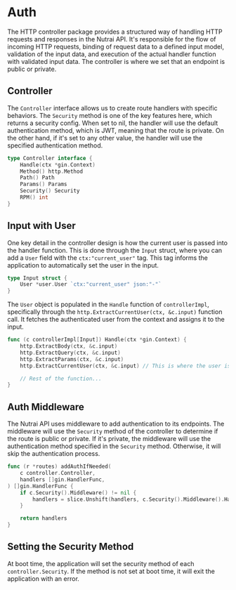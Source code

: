 # Auth
The HTTP controller package provides a structured way of handling HTTP requests and responses in the Nutrai API. It's responsible for the flow of incoming HTTP requests, binding of request data to a defined input model, validation of the input data, and execution of the actual handler function with validated input data. The controller is where we set that an endpoint is public or private.

## Controller

The `Controller` interface allows us to create route handlers with specific behaviors. The `Security` method is one of the key features here, which returns a security config. When set to nil, the handler will use the default authentication method, which is JWT, meaning that the route is private. On the other hand, if it's set to any other value, the handler will use the specified authentication method.

```go
type Controller interface {
	Handle(ctx *gin.Context)
	Method() http.Method
	Path() Path
	Params() Params
	Security() Security
	RPM() int
}
```

## Input with User

One key detail in the controller design is how the current user is passed into the handler function. This is done through the `Input` struct, where you can add a `User` field with the `ctx:"current_user"` tag. This tag informs the application to automatically set the user in the input.

```go
type Input struct {
	User *user.User `ctx:"current_user" json:"-"`
}
```

The `User` object is populated in the `Handle` function of `controllerImpl`, specifically through the `http.ExtractCurrentUser(ctx, &c.input)` function call. It fetches the authenticated user from the context and assigns it to the input.

```go
func (c controllerImpl[Input]) Handle(ctx *gin.Context) {
	http.ExtractBody(ctx, &c.input)
	http.ExtractQuery(ctx, &c.input)
	http.ExtractParams(ctx, &c.input)
	http.ExtractCurrentUser(ctx, &c.input) // This is where the user is set

	// Rest of the function...
}
```

## Auth Middleware
The Nutrai API uses middleware to add authentication to its endpoints. The middleware will use the `Security` method of the controller to determine if the route is public or private. If it's private, the middleware will use the authentication method specified in the `Security` method. Otherwise, it will skip the authentication process. 

```go
func (r *routes) addAuthIfNeeded(
	c controller.Controller,
	handlers []gin.HandlerFunc,
) []gin.HandlerFunc {
	if c.Security().Middleware() != nil {
		handlers = slice.Unshift(handlers, c.Security().Middleware().Handle).Build()
	}

	return handlers
}
```

## Setting the Security Method
At boot time, the application will set the security method of each `controller.Security`. If the method is not set at boot time, it will exit the application with an error.
